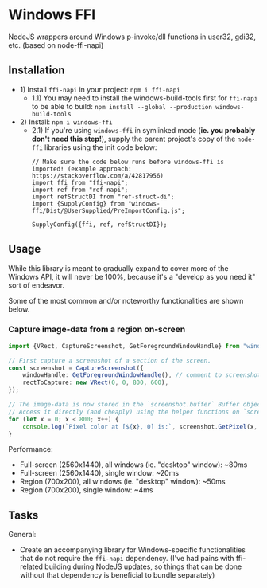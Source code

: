 # Windows FFI

NodeJS wrappers around Windows p-invoke/dll functions in user32, gdi32, etc. (based on node-ffi-napi)

## Installation

* 1\) Install `ffi-napi` in your project: `npm i ffi-napi`
	* 1.1\) You may need to install the windows-build-tools first for `ffi-napi` to be able to build: `npm install --global --production windows-build-tools`
* 2\) Install: `npm i windows-ffi`
	* 2.1\) If you're using `windows-ffi` in symlinked mode (**ie. you probably don't need this step!**), supply the parent project's copy of the `node-ffi` libraries using the init code below:
		```
		// Make sure the code below runs before windows-ffi is imported! (example approach: https://stackoverflow.com/a/42817956)
		import ffi from "ffi-napi";
		import ref from "ref-napi";
		import refStructDI from "ref-struct-di";
		import {SupplyConfig} from "windows-ffi/Dist/@UserSupplied/PreImportConfig.js";

		SupplyConfig({ffi, ref, refStructDI});
		```

## Usage

While this library is meant to gradually expand to cover more of the Windows API, it will never be 100%, because it's a "develop as you need it" sort of endeavor.

Some of the most common and/or noteworthy functionalities are shown below.

### Capture image-data from a region on-screen

```typescript
import {VRect, CaptureScreenshot, GetForegroundWindowHandle} from "windows-ffi";

// First capture a screenshot of a section of the screen.
const screenshot = CaptureScreenshot({
	windowHandle: GetForegroundWindowHandle(), // comment to screenshot all windows
	rectToCapture: new VRect(0, 0, 800, 600),
});

// The image-data is now stored in the `screenshot.buffer` Buffer object.
// Access it directly (and cheaply) using the helper functions on `screenshot`.
for (let x = 0; x < 800; x++) {
	console.log(`Pixel color at [${x}, 0] is:`, screenshot.GetPixel(x, 0).ToHex_RGB());
}
```

Performance:
* Full-screen (2560x1440), all windows (ie. "desktop" window): ~80ms
* Full-screen (2560x1440), single window: ~20ms
* Region (700x200), all windows (ie. "desktop" window): ~50ms
* Region (700x200), single window: ~4ms

## Tasks

General:
* Create an accompanying library for Windows-specific functionalities that do not require the `ffi-napi` dependency. (I've had pains with ffi-related building during NodeJS updates, so things that can be done without that dependency is beneficial to bundle separately)
